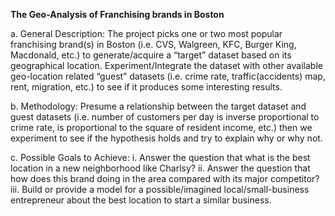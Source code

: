 <b>The Geo-Analysis of Franchising brands in Boston </b><br>

a.     General Description:
The project picks one or two most popular franchising brand(s) in Boston (i.e. CVS, Walgreen, KFC, Burger King, Macdonald, etc.) 
to generate/acquire a “target” dataset based on its geographical location. Experiment/Integrate the dataset with other available 
geo-location related “guest” datasets (i.e. crime rate, traffic(accidents) map, rent, migration, etc.) to see if it produces some 
interesting results.
 
b.     Methodology:
Presume a relationship between the target dataset and guest datasets (i.e. number of customers per day is inverse proportional to 
crime rate, is proportional to the square of resident income, etc.) then we experiment to see if the hypothesis holds and try to 
explain why or why not.
 
c.	Possible Goals to Achieve:
  i. Answer the question that what is the best location in a new neighborhood like Charlsy?
  ii. Answer the question that how does this brand doing in the area compared with its major competitor?
  iii. Build or provide a model for a possible/imagined local/small-business entrepreneur about the best location to start a similar 
       business.
